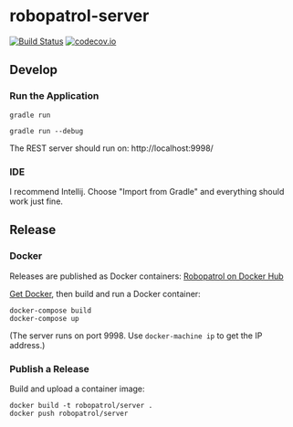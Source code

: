# robopatrol-server

[![Build Status](https://travis-ci.org/robopatrol/robopatrol-server.svg?branch=master)](https://travis-ci.org/robopatrol/robopatrol-server) [![codecov.io](https://codecov.io/github/robopatrol/robopatrol-server/coverage.svg?branch=master)](https://codecov.io/github/robopatrol/robopatrol-server?branch=master)

## Develop

### Run the Application

`gradle run`

`gradle run --debug`

The REST server should run on:  http://localhost:9998/

### IDE

I recommend Intellij. Choose "Import from Gradle" and everything should work just fine.

## Release

### Docker

Releases are published as Docker containers: [Robopatrol on Docker Hub](https://hub.docker.com/u/robopatrol/)

[Get Docker](https://docs.docker.com/engine/installation/), then build and run a Docker container:

```shell
docker-compose build
docker-compose up
```

(The server runs on port 9998. Use `docker-machine ip` to get the IP address.)

### Publish a Release

Build and upload a container image:

```shell
docker build -t robopatrol/server .
docker push robopatrol/server
```
